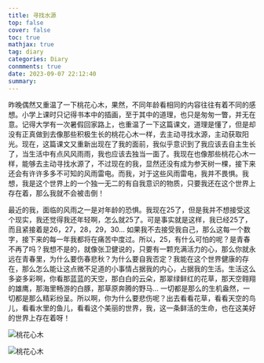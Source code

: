 ```yaml
---
title: 寻找水源
top: false
cover: false
toc: true
mathjax: true
tag: diary
categories: Diary
conmments: true
date: 2023-09-07 22:12:40
summary:
---
```


昨晚偶然又重温了一下桃花心木，果然，不同年龄看相同的内容往往有着不同的感想。小学上课时只记得书本中的插画，至于其中的道理，也只是匆匆一瞥，并无在意。记得大学有一次暑假回家路上，也重温了一下这篇课文，道理是懂了，但是却没有正真做到去像那些积极生长的桃花心木一样，去主动寻找水源，主动获取阳光。现在，这篇课文又重新出现在了我的面前，我似乎意识到了我应该去自主生长了，当生活中有点风风雨雨，我也应该去独当一面了。我现在也像那些桃花心木一样，能够去主动寻找水源了，不过现在的我，显然还没有成为参天树一棵，接下来还会有许许多多不可知的风雨雷电。而我，对于这些风雨雷电，我并不畏惧。我想，我是这个世界上的一个独一无二的有自我意识的物质，只要我还在这个世界上存在着，那么我就不会被击倒！

最近的我，面临的风雨之一是对年龄的恐惧。我现在25了，但是我并不想接受这个现实，我还觉得我还年轻啊，怎么就25了。可是事实就是这样，我已经25了，而且紧接着是26，27，28，29，30... 如果我不去接受我自己，那么这每一个数字，接下来的每一年我都将在痛苦中度过。所以，25，有什么可怕的呢？是青春不再了吗？我想不是的，就像张卫健说的，只要有一颗充满活力的心，那么你就永远在青春里，为什么要伤春悲秋？为什么要自我否定？我能在这个世界健康的存在，那么怎么能让这点微不足道的小事情占据我的内心，占据我的生活。生活这么多姿多彩啊，你看那蓝蓝的天空，那白白的云朵，那翠绿鲜红的花草，那天空翱翔的雄鹰，那海里畅游的白豚，那草原奔腾的野马... 一切都是那么的生机盎然，一切都是那么精彩纷呈。所以啊，你为什么要悲伤呢？出去看看花草，看看天空的鸟儿，看看水里的鱼儿，看看这个美丽的世界，我，这一条鲜活的生命，也在这美好的世界上存在着呀！

![桃花心木](https://www.szxuexiao.com/uploadimages/keben/144216_4c5b65b554e60.jpg)



![桃花心木](https://k.sinaimg.cn/n/translate/w1200h1816/20180119/GTIT-fyqtwzu8918579.jpg/w700d1q75cms.jpg?by=cms_fixed_width)
